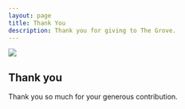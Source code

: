 ```yaml
---
layout: page
title: Thank You
description: Thank you for giving to The Grove.
---
```


<img class="banner" src="/img/old-wood.jpg" />

## Thank you

Thank you so much for your generous contribution.
